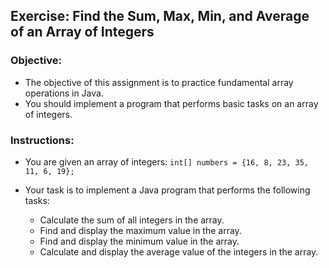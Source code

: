 ## Exercise: Find the Sum, Max, Min, and Average of an Array of Integers

### Objective:

- The objective of this assignment is to practice fundamental array operations in Java. 
- You should implement a program that performs basic tasks on an array of integers.

### Instructions:

- You are given an array of integers:
```int[] numbers = {16, 8, 23, 35, 11, 6, 19};```

- Your task is to implement a Java program that performs the following tasks:
  - Calculate the sum of all integers in the array.
  - Find and display the maximum value in the array.
  - Find and display the minimum value in the array.
  - Calculate and display the average value of the integers in the array.
